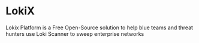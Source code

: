 # LokiX
Lokix Platform is a Free Open-Source solution to help blue teams and threat hunters use Loki Scanner to sweep enterprise networks

